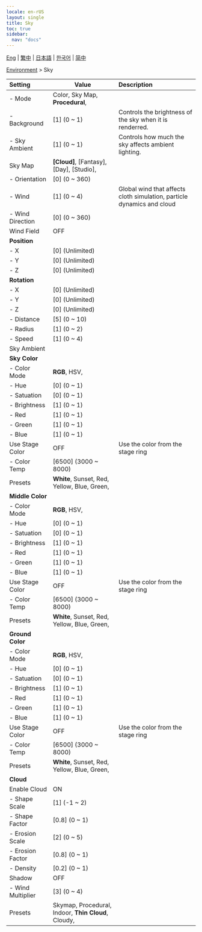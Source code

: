 ```yaml
---
locale: en-rUS
layout: single
title: Sky
toc: true
sidebar:
  nav: "docs"
---
```

[Eng](/dancexr/menu/2025.4/scene/sky) | [繁中](/tw/dancexr/menu/2025.4/scene/sky) | [日本語](/jp/dancexr/menu/2025.4/scene/sky) | [한국어](/kr/dancexr/menu/2025.4/scene/sky) | [简中](/zh/dancexr/menu/2025.4/scene/sky)

[Environment](../menu#Environment) > Sky



| Setting | Value | Description |
| :--- | --- | :--- |
|- Mode | Color, Sky Map, **Procedural**,  | 
|- Background | [1] (0 ~ 1) | Controls the brightness of the sky when it is renderred.
|- Sky Ambient | [1] (0 ~ 1) | Controls how much the sky affects ambient lighting.
| Sky Map | **[Cloud]**, [Fantasy], [Day], [Studio],  |  |
|- Orientation | [0] (0 ~ 360) | 
|- Wind | [1] (0 ~ 4) | Global wind that affects cloth simulation, particle dynamics and cloud
|- Wind Direction | [0] (0 ~ 360) | 
| Wind Field | OFF | 
|**Position** | | 
|- X | [0] (Unlimited) | 
|- Y | [0] (Unlimited) | 
|- Z | [0] (Unlimited) | 
|**Rotation** | | 
|- X | [0] (Unlimited) | 
|- Y | [0] (Unlimited) | 
|- Z | [0] (Unlimited) | 
|- Distance | [5] (0 ~ 10) | 
|- Radius | [1] (0 ~ 2) | 
|- Speed | [1] (0 ~ 4) | 
| Sky Ambient || 
|**Sky Color** | | 
|- Color Mode | **RGB**, HSV,  | 
|- Hue | [0] (0 ~ 1) | 
|- Satuation | [0] (0 ~ 1) | 
|- Brightness | [1] (0 ~ 1) | 
|- Red | [1] (0 ~ 1) | 
|- Green | [1] (0 ~ 1) | 
|- Blue | [1] (0 ~ 1) | 
| Use Stage Color | OFF | Use the color from the stage ring
|- Color Temp | [6500] (3000 ~ 8000) | 
| Presets | **White**, Sunset, Red, Yellow, Blue, Green,  |  |
|**Middle Color** | | 
|- Color Mode | **RGB**, HSV,  | 
|- Hue | [0] (0 ~ 1) | 
|- Satuation | [0] (0 ~ 1) | 
|- Brightness | [1] (0 ~ 1) | 
|- Red | [1] (0 ~ 1) | 
|- Green | [1] (0 ~ 1) | 
|- Blue | [1] (0 ~ 1) | 
| Use Stage Color | OFF | Use the color from the stage ring
|- Color Temp | [6500] (3000 ~ 8000) | 
| Presets | **White**, Sunset, Red, Yellow, Blue, Green,  |  |
|**Ground Color** | | 
|- Color Mode | **RGB**, HSV,  | 
|- Hue | [0] (0 ~ 1) | 
|- Satuation | [0] (0 ~ 1) | 
|- Brightness | [1] (0 ~ 1) | 
|- Red | [1] (0 ~ 1) | 
|- Green | [1] (0 ~ 1) | 
|- Blue | [1] (0 ~ 1) | 
| Use Stage Color | OFF | Use the color from the stage ring
|- Color Temp | [6500] (3000 ~ 8000) | 
| Presets | **White**, Sunset, Red, Yellow, Blue, Green,  |  |
|**Cloud** | | 
| Enable Cloud | ON | 
|- Shape Scale | [1] (-1 ~ 2) | 
|- Shape Factor | [0.8] (0 ~ 1) | 
|- Erosion Scale | [2] (0 ~ 5) | 
|- Erosion Factor | [0.8] (0 ~ 1) | 
|- Density | [0.2] (0 ~ 1) | 
| Shadow | OFF | 
|- Wind Multiplier | [3] (0 ~ 4) | 
| Presets | Skymap, Procedural, Indoor, **Thin Cloud**, Cloudy,  |  |
